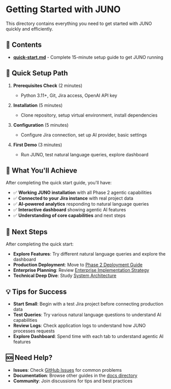 # Getting Started with JUNO

This directory contains everything you need to get started with JUNO quickly and efficiently.

## 📁 Contents

- **[quick-start.md](./quick-start.md)** - Complete 15-minute setup guide to get JUNO running

## 🚀 Quick Setup Path

1. **Prerequisites Check** (2 minutes)
   - Python 3.11+, Git, Jira access, OpenAI API key

2. **Installation** (5 minutes)
   - Clone repository, setup virtual environment, install dependencies

3. **Configuration** (5 minutes)
   - Configure Jira connection, set up AI provider, basic settings

4. **First Demo** (3 minutes)
   - Run JUNO, test natural language queries, explore dashboard

## 🎯 What You'll Achieve

After completing the quick start guide, you'll have:

- ✅ **Working JUNO installation** with all Phase 2 agentic capabilities
- ✅ **Connected to your Jira instance** with real project data
- ✅ **AI-powered analytics** responding to natural language queries
- ✅ **Interactive dashboard** showing agentic AI features
- ✅ **Understanding of core capabilities** and next steps

## 🔗 Next Steps

After completing the quick start:

- **Explore Features**: Try different natural language queries and explore the dashboard
- **Production Deployment**: Move to [Phase 2 Deployment Guide](../deployment/phase2-agentic-ai.md)
- **Enterprise Planning**: Review [Enterprise Implementation Strategy](../deployment/enterprise-implementation.md)
- **Technical Deep Dive**: Study [System Architecture](../architecture/system-overview.md)

## 💡 Tips for Success

- **Start Small**: Begin with a test Jira project before connecting production data
- **Test Queries**: Try various natural language questions to understand AI capabilities
- **Review Logs**: Check application logs to understand how JUNO processes requests
- **Explore Dashboard**: Spend time with each tab to understand agentic AI features

## 🆘 Need Help?

- **Issues**: Check [GitHub Issues](https://github.com/mj3b/juno/issues) for common problems
- **Documentation**: Browse other guides in the [docs directory](../README.md)
- **Community**: Join discussions for tips and best practices

